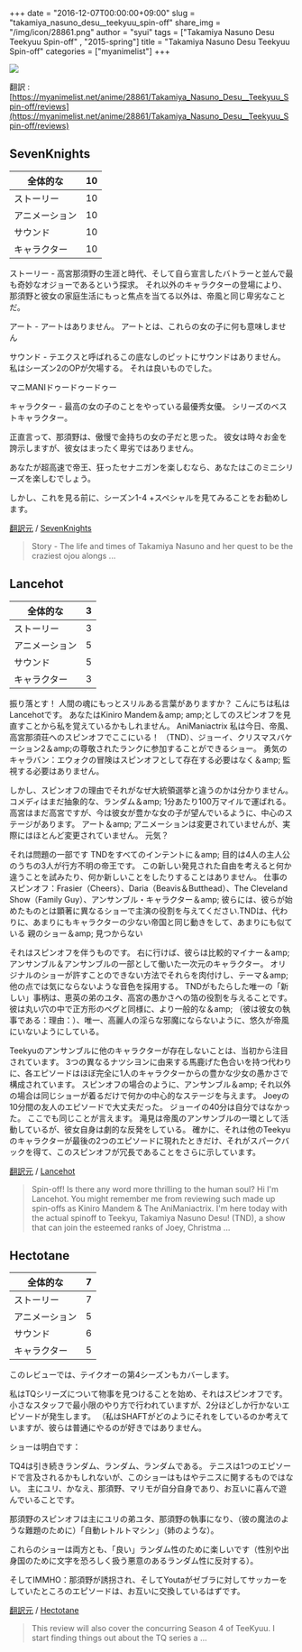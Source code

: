 +++
date = "2016-12-07T00:00:00+09:00"
slug = "takamiya_nasuno_desu__teekyuu_spin-off"
share_img = "/img/icon/28861.png"
author = "syui"
tags = ["Takamiya Nasuno Desu Teekyuu Spin-off" , "2015-spring"]
title = "Takamiya Nasuno Desu Teekyuu Spin-off"
categories = ["myanimelist"]
+++

![](https://myanimelist.cdn-dena.com/images/anime/12/73473.jpg)


<!--more-->

翻訳 : [https://myanimelist.net/anime/28861/Takamiya_Nasuno_Desu__Teekyuu_Spin-off/reviews](https://myanimelist.net/anime/28861/Takamiya_Nasuno_Desu__Teekyuu_Spin-off/reviews)


## SevenKnights



全体的な|  10
--- | ---
ストーリー|  10
アニメーション|  10
サウンド|  10
キャラクター|  10

ストーリー - 高宮那須野の生涯と時代、そして自ら宣言したバトラーと並んで最も奇妙なオジョーであるという探求。 それ以外のキャラクターの登場により、那須野と彼女の家庭生活にもっと焦点を当てる以外は、帝風と同じ卑劣なことだ。

アート - アートはありません。 アートとは、これらの女の子に何も意味しません

サウンド - テエクスと呼ばれるこの底なしのピットにサウンドはありません。 私はシーズン2のOPが欠場する。 それは良いものでした。

マニMANIドゥードゥードゥー

キャラクター - 最高の女の子のことをやっている最優秀女優。 シリーズのベストキャラクター。


正直言って、那須野は、傲慢で金持ちの女の子だと思った。 彼女は時々お金を誇示しますが、彼女はまったく卑劣ではありません。

あなたが超高速で帝王、狂ったセナニガンを楽しむなら、あなたはこのミニシリーズを楽しむでしょう。

しかし、これを見る前に、シーズン1-4 +スペシャルを見てみることをお勧めします。

[翻訳元](https://myanimelist.net/reviews.php?id=190027) / [SevenKnights](https://myanimelist.net/profile/SevenKnights/reviews)


> Story - The life and times of Takamiya Nasuno and her quest to be the craziest ojou alongs ...

## Lancehot



全体的な|  3
--- | ---
ストーリー|  3
アニメーション|  5
サウンド|  5
キャラクター|  3

振り落とす！ 人間の魂にもっとスリルある言葉がありますか？ こんにちは私はLancehotです。 あなたはKiniro Mandem＆amp; amp;としてのスピンオフを見直すことから私を覚えているかもしれません。  AniManiactrix 私は今日、帝風、高宮那須荘へのスピンオフでここにいる！  （TND）、ジョーイ、クリスマスバケーション2＆amp;の尊敬されたランクに参加することができるショー。 勇気のキャラバン：エウォクの冒険はスピンオフとして存在する必要はなく＆amp; 監視する必要はありません。

しかし、スピンオフの理由でそれがなぜ大統領選挙と違うのかは分かりません。 コメディはまだ抽象的な、ランダム＆amp;  1分あたり100万マイルで運ばれる。 高宮はまだ高宮ですが、今は彼女が豊かな女の子が望んでいるように、中心のステージがあります。 アート＆amp; アニメーションは変更されていませんが、実際にはほとんど変更されていません。 元気？

それは問題の一部です TNDをすべてのインテントに＆amp; 目的は4人の主人公のうちの3人が行方不明の帝王です。 この新しい発見された自由を考えると何か違うことを試みたり、何か新しいことをしたりすることはありません。 仕事のスピンオフ：Frasier（Cheers）、Daria（Beavis＆Butthead）、The Cleveland Show（Family Guy）、アンサンブル・キャラクター＆amp; 彼らには、彼らが始めたものとは顕著に異なるショーで主演の役割を与えてください.TNDは、代わりに、あまりにもキャラクターの少ない帝国と同じ動きをして、あまりにも似ている 親のショー＆amp; 見つからない

それはスピンオフを伴うものです。 右に行けば、彼らは比較的マイナー＆amp; アンサンブル＆アンサンブルの一部として働いた一次元のキャラクター。 オリジナルのショーが許すことのできない方法でそれらを肉付けし、テーマ＆amp; 他の点では気にならないような音色を採用する。  TNDがもたらした唯一の「新しい」事柄は、恵英の弟のユタ、高宮の愚かさへの箔の役割を与えることです。 彼は丸い穴の中で正方形のペグと同様に、より一般的な＆amp;  （彼は彼女の執事である：理由：）、唯一、高麗人の淫らな邪魔にならないように、悠久が帝風にいないようにしている。

Teekyuのアンサンブルに他のキャラクターが存在しないことは、当初から注目されています。  3つの異なるナツシヨンに由来する馬鹿げた色合いを持つ代わりに、各エピソードはほぼ完全に1人のキャラクターからの豊かな少女の愚かさで構成されています。 スピンオフの場合のように、アンサンブル＆amp; それ以外の場合は同じショーが着るだけで何かの中心的なステージを与えます。  Joeyの10分間の友人のエピソードで大丈夫だった。 ジョーイの40分は自分ではなかった。 ここでも同じことが言えます。 滝見は帝風のアンサンブルの一環として活動しているが、彼女自身は劇的な反発をしている。 確かに、それは他のTeekyuのキャラクターが最後の2つのエピソードに現れたときだけ、それがスパークバックを得て、このスピンオフが冗長であることをさらに示しています。

[翻訳元](https://myanimelist.net/reviews.php?id=199566) / [Lancehot](https://myanimelist.net/profile/Lancehot/reviews)


> Spin-off! Is there any word more thrilling to the human soul? Hi I'm Lancehot. You might remember me from reviewing such made up spin-offs as Kiniro Mandem &amp; The AniManiactrix. I'm here today with the actual spinoff to Teekyu, Takamiya Nasuno Desu! (TND), a show that can join the esteemed ranks of Joey, Christma ...

## Hectotane



全体的な|  7
--- | ---
ストーリー|  7
アニメーション|  5
サウンド|  6
キャラクター|  5

このレビューでは、テイクオーの第4シーズンもカバーします。

私はTQシリーズについて物事を見つけることを始め、それはスピンオフです。 小さなスタッフで最小限のやり方で行われていますが、2分ほどしか行かないエピソードが発生します。  （私はSHAFTがどのようにそれをしているのか考えていますが、彼らは普通にやるのが好きではありません。

ショーは明白です：

TQ4は引き続きランダム、ランダム、ランダムである。 テニスは1つのエピソードで言及されるかもしれないが、このショーはもはやテニスに関するものではない。 主にユリ、かなえ、那須野、マリモが自分自身であり、お互いに喜んで遊んでいることです。

那須野のスピンオフは主にユリの弟ユタ、那須野の執事になり、（彼の魔法のような難題のために）「自動レトルトマシン」（姉のような）。

これらのショーは両方とも、「良い」ランダム性のために楽しいです（性別や出身国のために文字を恐ろしく扱う悪意のあるランダム性に反対する）。

そしてIMMHO：那須野が誘拐され、そしてYoutaがゼブラに対してサッカーをしていたところのエピソードは、お互いに交換しているはずです。

[翻訳元](https://myanimelist.net/reviews.php?id=191487) / [Hectotane](https://myanimelist.net/profile/Hectotane/reviews)


> This review will also cover the concurring Season 4 of TeeKyuu.    I start finding things out about the TQ series a ...
